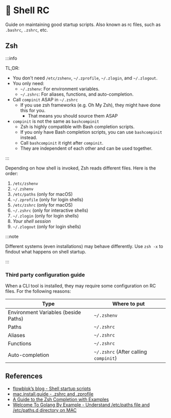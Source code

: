 # 🐚 Shell RC

Guide on maintaining good startup scripts. Also known as rc files, such as `.bashrc`, `.zshrc`, etc.

## Zsh

:::info

TL;DR:

- You don't need `/etc/zshenv`, `~/.zprofile`, `~/.zlogin`, and `~/.zlogout`.
- You only need:
  - `~/.zshenv`: For environment variables.
  - `~/.zshrc`: For aliases, functions, and auto-completion.
- Call `compinit` ASAP in `~/.zshrc`
  - If you use zsh frameworks (e.g. Oh My Zsh), they might have done this for you.
    - That means you should source them ASAP
- `compinit` is not the same as `bashcompinit`
  - Zsh is highly compatible with Bash completion scripts.
  - If you only have Bash completion scripts, you can use `bashcompinit` instead.
  - Call `bashcompinit` it right after `compinit`.
  - They are independent of each other and can be used together.

:::

Depending on how shell is invoked, Zsh reads different files. Here is the order:

1. `/etc/zshenv`
2. `~/.zshenv`
3. `/etc/paths` (only for macOS)
4. `~/.zprofile` (only for login shells)
5. `/etc/zshrc` (only for macOS)
6. `~/.zshrc` (only for interactive shells)
7. `~/.zlogin` (only for login shells)
8. _Your shell session_
9. `~/.zlogout` (only for login shells)

:::note

Different systems (even installations) may behave differently. Use `zsh -x` to findout what happens on shell startup.

:::

### Third party configuration guide

When a CLI tool is installed, they may require some configuration on RC files. For the following reasons:

| Type                                 | Where to put                          |
| ------------------------------------ | ------------------------------------- |
| Environment Variables (beside Paths) | `~/.zshenv`                           |
| Paths                                | `~/.zshrc`                            |
| Aliases                              | `~/.zshrc`                            |
| Functions                            | `~/.zshrc`                            |
| Auto-completion                      | `~/.zshrc` (After calling `compinit`) |

## References

- [flowblok’s blog - Shell startup scripts](https://blog.flowblok.id.au/2013-02/shell-startup-scripts.html)
- [mac.install.guide - .zshrc and .zprofile](https://mac.install.guide/terminal/zshrc-zprofile)
- [A Guide to the Zsh Completion with Examples](https://thevaluable.dev/zsh-completion-guide-examples/)
- [Welcome To Golang By Example - Understand /etc/paths file and /etc/paths.d directory on MAC](https://golangbyexample.com/understand-etc-paths-pathsd-mac/)

